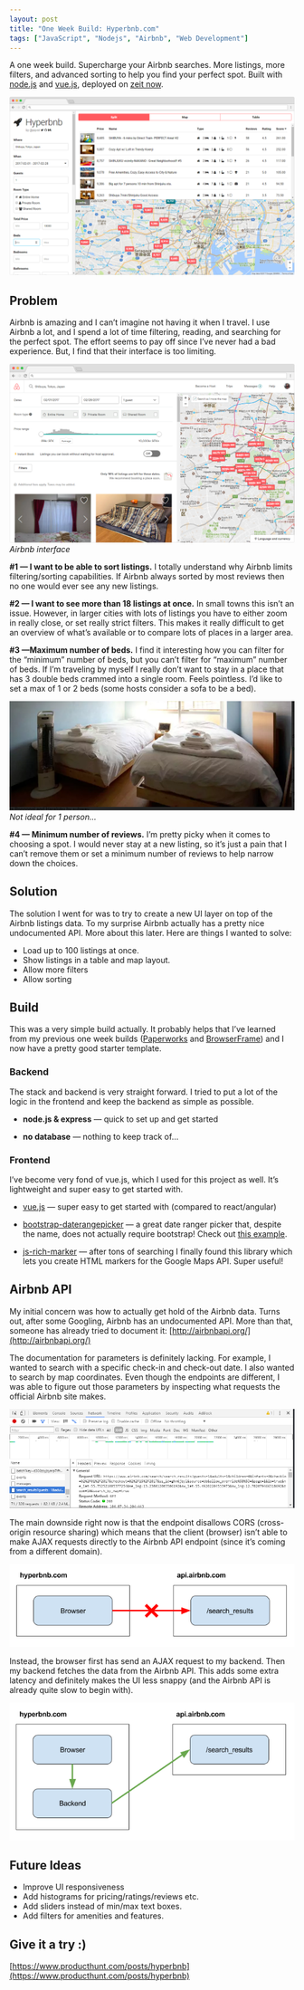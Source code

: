 ```yaml
---
layout: post
title: "One Week Build: Hyperbnb.com"
tags: ["JavaScript", "Nodejs", "Airbnb", "Web Development"]
---
```


A one week build. Supercharge your Airbnb searches. More listings, more filters, and advanced sorting to help you find your perfect spot. Built with [node.js](https://nodejs.org/en/) and [vue.js](https://vuejs.org/), deployed on [zeit now](https://zeit.co/now).

![](/assets/img/one-week-build-hyperbnb-com/1_mPaNaAN0S-eJVjIEXdThtQ.png)


## Problem

Airbnb is amazing and I can’t imagine not having it when I travel. I use Airbnb a lot, and I spend a lot of time filtering, reading, and searching for the perfect spot. The effort seems to pay off since I’ve never had a bad experience. But, I find that their interface is too limiting.

![Airbnb interface](/assets/img/one-week-build-hyperbnb-com/1-0_P60mwRq1qkC0HRlHkNg.png)*Airbnb interface*

**#1 — I want to be able to sort listings.** I totally understand why Airbnb limits filtering/sorting capabilities. If Airbnb always sorted by most reviews then no one would ever see any new listings.

**#2 — I want to see more than 18 listings at once.** In small towns this isn’t an issue. However, in larger cities with lots of listings you have to either zoom in really close, or set really strict filters. This makes it really difficult to get an overview of what’s available or to compare lots of places in a larger area.

**#3 —Maximum number of beds.** I find it interesting how you can filter for the “minimum” number of beds, but you can’t filter for “maximum” number of beds. If I’m traveling by myself I really don’t want to stay in a place that has 3 double beds crammed into a single room. Feels pointless. I’d like to set a max of 1 or 2 beds (some hosts consider a sofa to be a bed).

![Not ideal for 1 person…](/assets/img/one-week-build-hyperbnb-com/1QndwkPzRAd4DxKbpLw1dZw.png)*Not ideal for 1 person…*

**#4 — Minimum number of reviews.** I’m pretty picky when it comes to choosing a spot. I would never stay at a new listing, so it’s just a pain that I can’t remove them or set a minimum number of reviews to help narrow down the choices.


## Solution

The solution I went for was to try to create a new UI layer on top of the Airbnb listings data. To my surprise Airbnb actually has a pretty nice undocumented API. More about this later. Here are things I wanted to solve:

* Load up to 100 listings at once.
* Show listings in a table and map layout.
* Allow more filters
* Allow sorting


## Build

This was a very simple build actually. It probably helps that I’ve learned from my previous one week builds ([Paperworks](https://medium.com/front-end-hacking/one-week-build-paperworks-io-4d048f2886f8#.y7l993njk) and [BrowserFrame](https://medium.com/@pqvst/one-week-build-browserframe-com-7762e1276ccd#.6yga973xf)) and I now have a pretty good starter template.

### Backend

The stack and backend is very straight forward. I tried to put a lot of the logic in the frontend and keep the backend as simple as possible.

* **node.js & express** — quick to set up and get started

* **no database** — nothing to keep track of…

### Frontend

I’ve become very fond of vue.js, which I used for this project as well. It’s lightweight and super easy to get started with.

* [vue.js](https://vuejs.org/) — super easy to get started with (compared to react/angular)

* [bootstrap-daterangepicker](http://www.daterangepicker.com/) — a great date ranger picker that, despite the name, does not actually require bootstrap! Check out [this example](https://github.com/pqvst/bootstrap-daterangepicker-without-boostrap).

* [js-rich-marker](https://github.com/googlemaps/js-rich-marker) — after tons of searching I finally found this library which lets you create HTML markers for the Google Maps API. Super useful!


## Airbnb API

My initial concern was how to actually get hold of the Airbnb data. Turns out, after some Googling, Airbnb has an undocumented API. More than that, someone has already tried to document it: [http://airbnbapi.org/](http://airbnbapi.org/)

The documentation for parameters is definitely lacking. For example, I wanted to search with a specific check-in and check-out date. I also wanted to search by map coordinates. Even though the endpoints are different, I was able to figure out those parameters by inspecting what requests the official Airbnb site makes.

![](/assets/img/one-week-build-hyperbnb-com/1cQR0nCI-My8Nc04WGIcQZw.png)

The main downside right now is that the endpoint disallows CORS (cross-origin resource sharing) which means that the client (browser) isn’t able to make AJAX requests directly to the Airbnb API endpoint (since it’s coming from a different domain).

![](/assets/img/one-week-build-hyperbnb-com/1HYPjw7_6b4zoFZNjh2wZqw.png)

Instead, the browser first has send an AJAX request to my backend. Then my backend fetches the data from the Airbnb API. This adds some extra latency and definitely makes the UI less snappy (and the Airbnb API is already quite slow to begin with).

![](/assets/img/one-week-build-hyperbnb-com/1NUcCRv65y-iOc_GrkL7XJA.png)


## Future Ideas

* Improve UI responsiveness
* Add histograms for pricing/ratings/reviews etc.
* Add sliders instead of min/max text boxes.
* Add filters for amenities and features.


## Give it a try :)

[https://www.producthunt.com/posts/hyperbnb](https://www.producthunt.com/posts/hyperbnb)